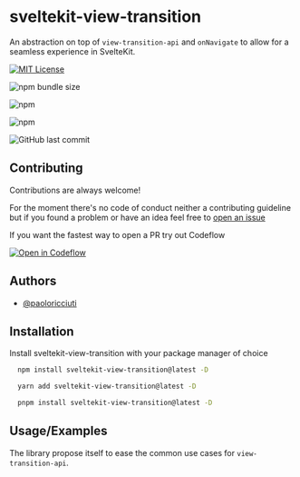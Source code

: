 # sveltekit-view-transition

An abstraction on top of `view-transition-api` and `onNavigate` to allow for a seamless experience in SvelteKit.

[![MIT License](https://img.shields.io/badge/License-MIT-green.svg)](https://choosealicense.com/licenses/mit/)

![npm bundle size](https://img.shields.io/bundlephobia/minzip/sveltekit-view-transition)

![npm](https://img.shields.io/npm/v/sveltekit-view-transition)

![npm](https://img.shields.io/npm/dt/sveltekit-view-transition)

![GitHub last commit](https://img.shields.io/github/last-commit/paoloricciuti/sveltekit-view-transition)

## Contributing

Contributions are always welcome!

For the moment there's no code of conduct neither a contributing guideline but if you found a problem or have an idea feel free to [open an issue](https://github.com/paoloricciuti/sveltekit-view-transition/issues/new)

If you want the fastest way to open a PR try out Codeflow

[![Open in Codeflow](https://developer.stackblitz.com/img/open_in_codeflow.svg)](https://pr.new/paoloricciuti/sveltekit-view-transition/)

## Authors

- [@paoloricciuti](https://www.github.com/paoloricciuti)

## Installation

Install sveltekit-view-transition with your package manager of choice

```bash
  npm install sveltekit-view-transition@latest -D
```

```bash
  yarn add sveltekit-view-transition@latest -D
```

```bash
  pnpm install sveltekit-view-transition@latest -D
```

## Usage/Examples

The library propose itself to ease the common use cases for `view-transition-api`.
